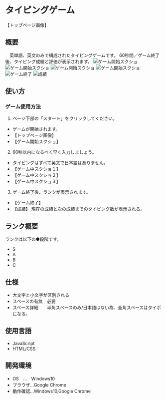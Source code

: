 # タイピングゲーム

【トップページ画像】

## 概要
　英単語、英文のみで構成されたタイピングゲームです。 60秒間／ゲーム終了後、タイピング成績と評価が表示されます。
![ゲーム開始スクショ](ゲーム開始スクショ)
![ゲーム開始スクショ](ゲーム中スクショ１)
![ゲーム開始スクショ](ゲーム中スクショ２)
![ゲーム開始スクショ](ゲーム中スクショ３)
![ゲーム終了](ゲーム終了)
![成績](成績)

## 使い方
### ゲーム使用方法
1. ページ下部の「スタート」をクリックしてください。
  * ゲームが開始されます。  
  * 【トップページ画像】
  * 【ゲーム開始スクショ】
2. 60秒以内になるべく早く入力しましょう。
 * タイピングはすべて英文で日本語はありません。
  * 【ゲーム中スクショ１】
  * 【ゲーム中スクショ２】
  * 【ゲーム中スクショ３】
3. ゲーム終了後、ランクが表示されます。
  * 【ゲーム終了】
  * 【成績】
現在の成績と次の成績までのタイピング数が表示される。



## ランク概要
ランクは以下の●段階です。
  * S
  * A
  * B
  * C



## 仕様
  * 大文字と小文字が区別される
  * スペースの有無　必要
  * スペース詳細　　半角スペースのみ/日本語はない為、全角スペースはタイポになる。




## 使用言語
  * JavaScript
  * HTML/CSS



## 開発環境
  * OS　…　Windows10
  * ブラウザ…Google Chrome
  * 動作確認…Windows10,Google Chrome
